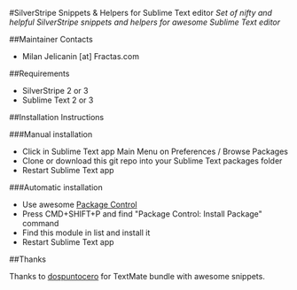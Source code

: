 #SilverStripe Snippets & Helpers for Sublime Text editor
*Set of nifty and helpful SilverStripe snippets and helpers for awesome Sublime Text editor*

##Maintainer Contacts
*  Milan Jelicanin [at] Fractas.com


##Requirements
* SilverStripe 2 or 3
* Sublime Text 2 or 3


##Installation Instructions

###Manual installation
* Click in Sublime Text app Main Menu on Preferences / Browse Packages
* Clone or download this git repo into your Sublime Text packages folder
* Restart Sublime Text app


###Automatic installation 
* Use awesome <a href="http://wbond.net/sublime_packages/package_control" target="_blank">Package Control</a>
* Press CMD+SHIFT+P and find "Package Control: Install Package" command
* Find this module in list and install it
* Restart Sublime Text app


##Thanks

Thanks to <a href="https://github.com/dospuntocero/silverstripe-textmate-bundle" target="_blank">dospuntocero</a> for TextMate bundle with awesome snippets. 